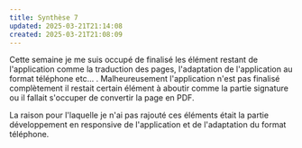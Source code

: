 ```yaml
---
title: Synthèse 7
updated: 2025-03-21T21:14:08
created: 2025-03-21T21:08:09
---
```


Cette semaine je me suis occupé de finalisé les élément restant de l'application comme la traduction des pages, l'adaptation de l'application au format téléphone etc… .
Malheureusement l'application n'est pas finalisé complètement il restait certain élément à aboutir comme la partie signature ou il fallait s'occuper de convertir la page en PDF.

La raison pour l'laquelle je n'ai pas rajouté ces éléments était la partie développement en responsive de l'application et de l'adaptation du format téléphone.
